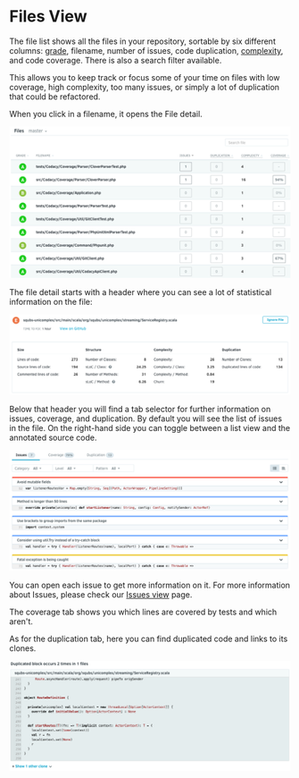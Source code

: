 # Files View

The file list shows all the files in your repository, sortable by six different columns: [grade](/hc/en-us/articles/207994765-What-are-the-different-Grades-and-how-are-they-calculated-"), filename, number of issues, code duplication, [complexity](https://en.wikipedia.org/wiki/Cyclomatic_complexity), and code coverage. There is also a search filter available.

This allows you to keep track or focus some of your time on files with low coverage, high complexity, too many issues, or simply a lot of duplication that could be refactored.

When you click in a filename, it opens the File detail.

![](/images/Screen_Shot_2016-10-13_at_12.02.14.png)

The file detail starts with a header where you can see a lot of statistical information on the file:

![](/images/Screen_Shot_2016-10-13_at_17.58.47.png)

Below that header you will find a tab selector for further information on issues, coverage, and duplication. By default you will see the list of issues in the file. On the right-hand side you can toggle between a list view and the annotated source code.

![](/images/Screen_Shot_2016-10-14_at_11.03.11.png)

You can open each issue to get more information on it. For more information about Issues, please check our [Issues view](/hc/en-us/articles/360009180134-Issues-View) page.

The coverage tab shows you which lines are covered by tests and which aren't.

As for the duplication tab, here you can find duplicated code and links to its clones.

![](/images/Screen_Shot_2016-10-14_at_11.07.03.png)
